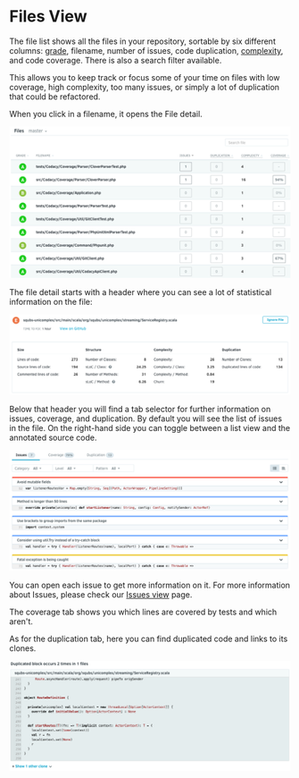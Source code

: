 # Files View

The file list shows all the files in your repository, sortable by six different columns: [grade](/hc/en-us/articles/207994765-What-are-the-different-Grades-and-how-are-they-calculated-"), filename, number of issues, code duplication, [complexity](https://en.wikipedia.org/wiki/Cyclomatic_complexity), and code coverage. There is also a search filter available.

This allows you to keep track or focus some of your time on files with low coverage, high complexity, too many issues, or simply a lot of duplication that could be refactored.

When you click in a filename, it opens the File detail.

![](/images/Screen_Shot_2016-10-13_at_12.02.14.png)

The file detail starts with a header where you can see a lot of statistical information on the file:

![](/images/Screen_Shot_2016-10-13_at_17.58.47.png)

Below that header you will find a tab selector for further information on issues, coverage, and duplication. By default you will see the list of issues in the file. On the right-hand side you can toggle between a list view and the annotated source code.

![](/images/Screen_Shot_2016-10-14_at_11.03.11.png)

You can open each issue to get more information on it. For more information about Issues, please check our [Issues view](/hc/en-us/articles/360009180134-Issues-View) page.

The coverage tab shows you which lines are covered by tests and which aren't.

As for the duplication tab, here you can find duplicated code and links to its clones.

![](/images/Screen_Shot_2016-10-14_at_11.07.03.png)
